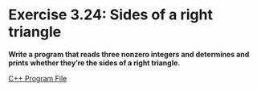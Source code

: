 # Exercise 3.24: Sides of a right triangle

**Write a program that reads three nonzero integers and determines and prints whether they’re the sides of a right triangle.**

[C++ Program File](p03_24.cpp)